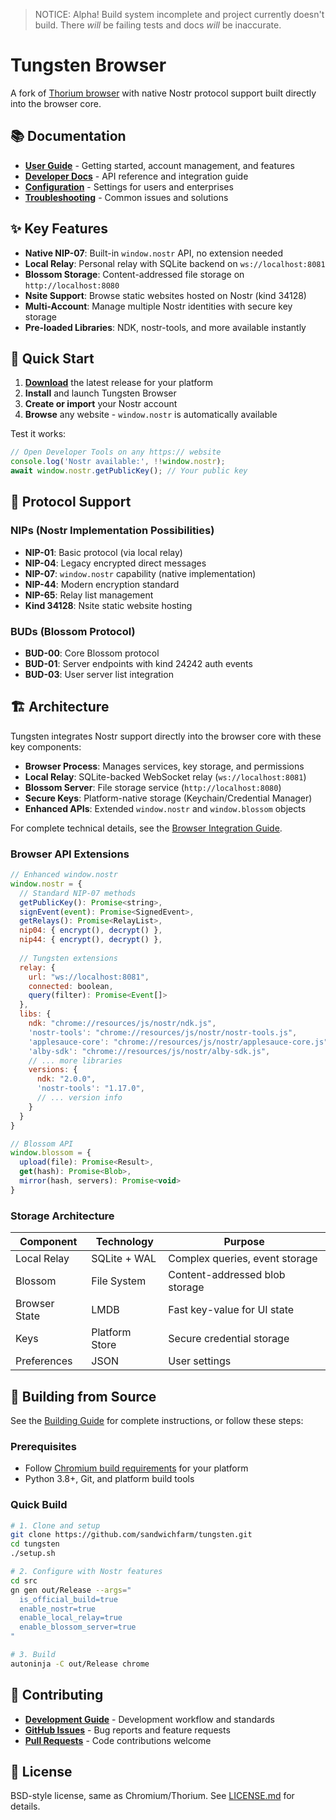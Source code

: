 > NOTICE: Alpha! Build system incomplete and project currently doesn't build. There _will_ be failing tests and docs _will_ be inaccurate. 

# Tungsten Browser

A fork of [Thorium browser](https://github.com/Alex313031/thorium) with native Nostr protocol support built directly into the browser core.

## 📚 Documentation

- **[User Guide](docs/user-guide/README.md)** - Getting started, account management, and features
- **[Developer Docs](docs/developer/README.md)** - API reference and integration guide  
- **[Configuration](docs/configuration/README.md)** - Settings for users and enterprises
- **[Troubleshooting](docs/troubleshooting/README.md)** - Common issues and solutions

## ✨ Key Features

- **Native NIP-07**: Built-in `window.nostr` API, no extension needed
- **Local Relay**: Personal relay with SQLite backend on `ws://localhost:8081`
- **Blossom Storage**: Content-addressed file storage on `http://localhost:8080`
- **Nsite Support**: Browse static websites hosted on Nostr (kind 34128)
- **Multi-Account**: Manage multiple Nostr identities with secure key storage
- **Pre-loaded Libraries**: NDK, nostr-tools, and more available instantly

## 🚀 Quick Start

1. **[Download](https://github.com/sandwichfarm/tungsten/releases)** the latest release for your platform
2. **Install** and launch Tungsten Browser
3. **Create or import** your Nostr account
4. **Browse** any website - `window.nostr` is automatically available

Test it works:
```javascript
// Open Developer Tools on any https:// website
console.log('Nostr available:', !!window.nostr);
await window.nostr.getPublicKey(); // Your public key
```

## 🔧 Protocol Support

### NIPs (Nostr Implementation Possibilities)
- **NIP-01**: Basic protocol (via local relay)
- **NIP-04**: Legacy encrypted direct messages  
- **NIP-07**: `window.nostr` capability (native implementation)
- **NIP-44**: Modern encryption standard
- **NIP-65**: Relay list management
- **Kind 34128**: Nsite static website hosting

### BUDs (Blossom Protocol)
- **BUD-00**: Core Blossom protocol
- **BUD-01**: Server endpoints with kind 24242 auth events
- **BUD-03**: User server list integration

## 🏗️ Architecture

Tungsten integrates Nostr support directly into the browser core with these key components:

- **Browser Process**: Manages services, key storage, and permissions
- **Local Relay**: SQLite-backed WebSocket relay (`ws://localhost:8081`)
- **Blossom Server**: File storage service (`http://localhost:8080`) 
- **Secure Keys**: Platform-native storage (Keychain/Credential Manager)
- **Enhanced APIs**: Extended `window.nostr` and `window.blossom` objects

For complete technical details, see the [Browser Integration Guide](memory/reference/Browser_Integration_Details.md).

### Browser API Extensions

```javascript
// Enhanced window.nostr
window.nostr = {
  // Standard NIP-07 methods
  getPublicKey(): Promise<string>,
  signEvent(event): Promise<SignedEvent>,
  getRelays(): Promise<RelayList>,
  nip04: { encrypt(), decrypt() },
  nip44: { encrypt(), decrypt() },
  
  // Tungsten extensions
  relay: {
    url: "ws://localhost:8081",
    connected: boolean,
    query(filter): Promise<Event[]>
  },
  libs: {
    ndk: "chrome://resources/js/nostr/ndk.js",
    'nostr-tools': "chrome://resources/js/nostr/nostr-tools.js",
    'applesauce-core': "chrome://resources/js/nostr/applesauce-core.js",
    'alby-sdk': "chrome://resources/js/nostr/alby-sdk.js",
    // ... more libraries
    versions: {
      ndk: "2.0.0",
      'nostr-tools': "1.17.0",
      // ... version info
    }
  }
}

// Blossom API
window.blossom = {
  upload(file): Promise<Result>,
  get(hash): Promise<Blob>,
  mirror(hash, servers): Promise<void>
}
```

### Storage Architecture

| Component | Technology | Purpose |
|-----------|------------|---------|
| Local Relay | SQLite + WAL | Complex queries, event storage |
| Blossom | File System | Content-addressed blob storage |
| Browser State | LMDB | Fast key-value for UI state |
| Keys | Platform Store | Secure credential storage |
| Preferences | JSON | User settings |

## 🔧 Building from Source

See the [Building Guide](docs/BUILDING.md) for complete instructions, or follow these steps:

### Prerequisites
- Follow [Chromium build requirements](https://chromium.googlesource.com/chromium/src/+/main/docs/get_the_code.md) for your platform
- Python 3.8+, Git, and platform build tools

### Quick Build
```bash
# 1. Clone and setup
git clone https://github.com/sandwichfarm/tungsten.git
cd tungsten
./setup.sh

# 2. Configure with Nostr features
cd src
gn gen out/Release --args="
  is_official_build=true 
  enable_nostr=true 
  enable_local_relay=true 
  enable_blossom_server=true
"

# 3. Build
autoninja -C out/Release chrome
```

## 🤝 Contributing

- **[Development Guide](CLAUDE.md)** - Development workflow and standards
- **[GitHub Issues](https://github.com/sandwichfarm/tungsten/issues)** - Bug reports and feature requests
- **[Pull Requests](https://github.com/sandwichfarm/tungsten/pulls)** - Code contributions welcome

## 📄 License

BSD-style license, same as Chromium/Thorium. See [LICENSE.md](LICENSE.md) for details.
